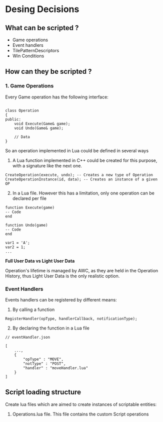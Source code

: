 # Desing Decisions

## What can be scripted ?

- Game operations
- Event handlers
- TilePatternDescriptors
- Win Conditions

## How can they be scripted ?

### 1. Game Operations

Every Game operation has the following interface:

```

class Operation
{
public:
    void Execute(Game& game);
    void Undo(Game& game);

    // Data
}
```

So an operation implemented in Lua could be defined in several ways

1. A Lua function implemented in C++ could be created for this purpose, with a signature like the next one.

```
CreateOperation(execute, undo); -- Creates a new type of Operation
CreateOperationInstance(id, data); -- Creates an instance of a given OP
```

2. In a Lua file. However this has a limitation, only one operation can be declared per file

```
function Execute(game)
-- Code
end

function Undo(game)
-- Code
end

var1 = 'A';
var2 = 1;
...
```

**Full User Data vs Light User Data**

Operation's lifetime is managed by AWC, as they are held in the Operation History, thus Light User Data is the only realistic option.


### Event Handlers

Events handlers can be registered by different means:

1. By calling a function

```
RegisterHandler(opType, handlerCallback, notificationType);
```

2. By declaring the function in a Lua file

```
// eventHandler.json

[
    ...,
    {
        "opType" : "MOVE",
        "notType" : "POST",
        "handler" : "moveHandler.lua"
    }
]
```

## Script loading structure

Create lua files which are aimed to create instances of scriptable entities:

1. Operations.lua file. This file contains the custom Script operations
